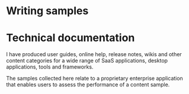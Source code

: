 # Writing samples

# Technical documentation

I have produced user guides, online help, release notes, wikis and other content categories for a wide range of SaaS applications, desktop applications, tools and frameworks.

The samples collected here relate to a proprietary enterprise application that enables users to assess the performance of a content sample.

